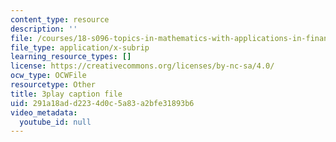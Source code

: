 ```yaml
---
content_type: resource
description: ''
file: /courses/18-s096-topics-in-mathematics-with-applications-in-finance-fall-2013/291a18add2234d0c5a83a2bfe31893b6_vc5dotshPZc.srt
file_type: application/x-subrip
learning_resource_types: []
license: https://creativecommons.org/licenses/by-nc-sa/4.0/
ocw_type: OCWFile
resourcetype: Other
title: 3play caption file
uid: 291a18ad-d223-4d0c-5a83-a2bfe31893b6
video_metadata:
  youtube_id: null
---
```

